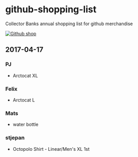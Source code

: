 # github-shopping-list
Collector Banks annual shopping list for github merchandise  

[![Github shop](https://assets-cdn.github.com/images/modules/logos_page/GitHub-Logo.png)](https://github.myshopify.com)

## 2017-04-17
### PJ
 * Arctocat XL
 
### Felix 
 * Arctocat L
### Mats
 * water bottle
### stjepan
 * Octopolo Shirt - Linear/Men's XL 1st
